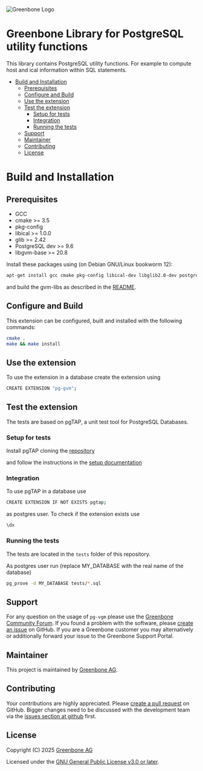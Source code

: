 ![Greenbone Logo](https://www.greenbone.net/wp-content/uploads/gb_new-logo_horizontal_rgb_small.png)

# Greenbone Library for PostgreSQL utility functions <!-- omit in toc -->

This library contains PostgreSQL utility functions. For example to compute host
and ical information within SQL statements.

- [Build and Installation](#build-and-installation)
  - [Prerequisites](#prerequisites)
  - [Configure and Build](#configure-and-build)
  - [Use the extension](#use-the-extension)
  - [Test the extension](#test-the-extension)
    - [Setup for tests](#setup-for-tests)
    - [Integration](#integration)
    - [Running the tests](#running-the-tests)
  - [Support](#support)
  - [Maintainer](#maintainer)
  - [Contributing](#contributing)
  - [License](#license)

# Build and Installation

## Prerequisites

- GCC
- cmake >= 3.5
- pkg-config
- libical >= 1.0.0
- glib >= 2.42
- PostgreSQL dev >= 9.6
- libgvm-base >= 20.8

Install these packages using (on Debian GNU/Linux bookworm 12):

```sh
apt-get install gcc cmake pkg-config libical-dev libglib2.0-dev postgresql-server-dev-15
```

and build the gvm-libs as described in the [README](https://github.com/greenbone/gvm-libs).

## Configure and Build

This extension can be configured, built and installed with the following commands:

```sh
cmake .
make && make install
```

## Use the extension

To use the extension in a database create the extension using

```sh
CREATE EXTENSION "pg-gvm";
```

## Test the extension

The tests are based on pgTAP, a unit test tool for PostgreSQL Databases.

### Setup for tests

Install pgTAP cloning the [repository](https://github.com/theory/pgtap.git)

and follow the instructions in the [setup documentation](https://pgtap.org/documentation.html#installation)

### Integration

To use pgTAP in a database use

```sh
CREATE EXTENSION IF NOT EXISTS pgtap;
```

as postgres user.
To check if the extension exists use

```sh
\dx
```

### Running the tests

The tests are located in the ```tests``` folder of this repository.

As postgres user run (replace MY_DATABASE with the real name of the database)

```sh
pg_prove -d MY_DATABASE tests/*.sql
```

## Support

For any question on the usage of `pg-vgm` please use the [Greenbone Community
Forum](https://forum.greenbone.net/). If you found a problem with the
software, please [create an issue](https://github.com/greenbone/pg-gvm/issues) on
GitHub. If you are a Greenbone customer you may alternatively or additionally
forward your issue to the Greenbone Support Portal.

## Maintainer

This project is maintained by [Greenbone AG](https://www.greenbone.net/).

## Contributing

Your contributions are highly appreciated. Please [create a pull
request](https://github.com/greenbone/pg-gvm/pulls) on GitHub. Bigger changes need
to be discussed with the development team via the [issues section at
github](https://github.com/greenbone/pg-gvm/issues) first.

## License

Copyright (C) 2025 [Greenbone AG](https://www.greenbone.net/)

Licensed under the [GNU General Public License v3.0 or later](LICENSE).

